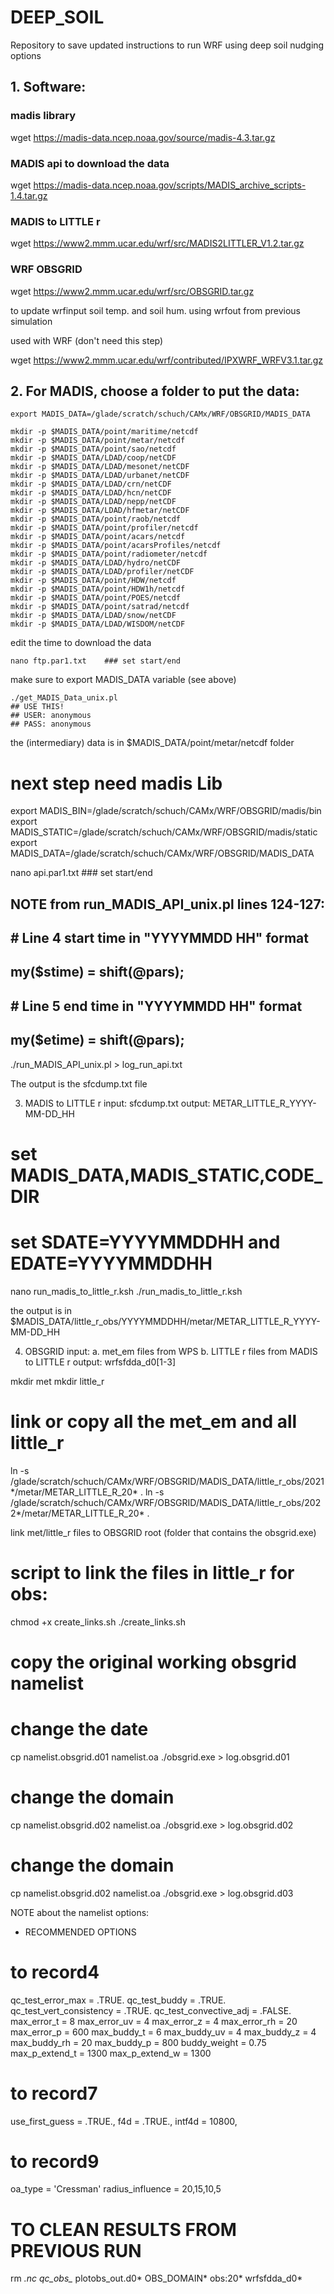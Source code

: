 # DEEP_SOIL

Repository to save updated instructions to run WRF using deep soil nudging options

## 1. Software:
### madis library
wget https://madis-data.ncep.noaa.gov/source/madis-4.3.tar.gz

### MADIS api to download the data
wget https://madis-data.ncep.noaa.gov/scripts/MADIS_archive_scripts-1.4.tar.gz

### MADIS to LITTLE r
wget https://www2.mmm.ucar.edu/wrf/src/MADIS2LITTLER_V1.2.tar.gz

### WRF OBSGRID
wget https://www2.mmm.ucar.edu/wrf/src/OBSGRID.tar.gz

to update wrfinput soil temp. and soil hum. using wrfout from previous simulation

used with WRF (don't need this step)

wget https://www2.mmm.ucar.edu/wrf/contributed/IPXWRF_WRFV3.1.tar.gz

## 2. For MADIS, choose a folder to put the data:

```
export MADIS_DATA=/glade/scratch/schuch/CAMx/WRF/OBSGRID/MADIS_DATA

mkdir -p $MADIS_DATA/point/maritime/netcdf
mkdir -p $MADIS_DATA/point/metar/netcdf
mkdir -p $MADIS_DATA/point/sao/netcdf
mkdir -p $MADIS_DATA/LDAD/coop/netCDF
mkdir -p $MADIS_DATA/LDAD/mesonet/netCDF
mkdir -p $MADIS_DATA/LDAD/urbanet/netCDF
mkdir -p $MADIS_DATA/LDAD/crn/netCDF
mkdir -p $MADIS_DATA/LDAD/hcn/netCDF
mkdir -p $MADIS_DATA/LDAD/nepp/netCDF
mkdir -p $MADIS_DATA/LDAD/hfmetar/netCDF
mkdir -p $MADIS_DATA/point/raob/netcdf
mkdir -p $MADIS_DATA/point/profiler/netcdf
mkdir -p $MADIS_DATA/point/acars/netcdf
mkdir -p $MADIS_DATA/point/acarsProfiles/netcdf
mkdir -p $MADIS_DATA/point/radiometer/netcdf
mkdir -p $MADIS_DATA/LDAD/hydro/netCDF
mkdir -p $MADIS_DATA/LDAD/profiler/netCDF
mkdir -p $MADIS_DATA/point/HDW/netcdf
mkdir -p $MADIS_DATA/point/HDW1h/netcdf
mkdir -p $MADIS_DATA/point/POES/netcdf
mkdir -p $MADIS_DATA/point/satrad/netcdf
mkdir -p $MADIS_DATA/LDAD/snow/netCDF
mkdir -p $MADIS_DATA/LDAD/WISDOM/netCDF
```

edit the time to download the data
```
nano ftp.par1.txt    ### set start/end
```

make sure to export MADIS_DATA variable (see above)
```
./get_MADIS_Data_unix.pl
## USE THIS!
## USER: anonymous
## PASS: anonymous
```

the (intermediary) data is in $MADIS_DATA/point/metar/netcdf folder

# next step need madis Lib
export MADIS_BIN=/glade/scratch/schuch/CAMx/WRF/OBSGRID/madis/bin
export MADIS_STATIC=/glade/scratch/schuch/CAMx/WRF/OBSGRID/madis/static
export MADIS_DATA=/glade/scratch/schuch/CAMx/WRF/OBSGRID/MADIS_DATA

nano api.par1.txt   ### set start/end

## NOTE from run_MADIS_API_unix.pl lines 124-127:
## # Line 4 start time in "YYYYMMDD HH" format
## my($stime) = shift(@pars);
## # Line 5 end time in "YYYYMMDD HH" format
## my($etime) = shift(@pars);

./run_MADIS_API_unix.pl > log_run_api.txt

The output is the sfcdump.txt file

3. MADIS to LITTLE r
input:  sfcdump.txt
output: METAR_LITTLE_R_YYYY-MM-DD_HH
# set MADIS_DATA,MADIS_STATIC,CODE_DIR
# set SDATE=YYYYMMDDHH and EDATE=YYYYMMDDHH
nano run_madis_to_little_r.ksh
./run_madis_to_little_r.ksh

the output is in $MADIS_DATA/little_r_obs/YYYYMMDDHH/metar/METAR_LITTLE_R_YYYY-MM-DD_HH

4. OBSGRID
input:  a. met_em files from WPS
        b. LITTLE r files from MADIS to LITTLE r
output: wrfsfdda_d0[1-3]

mkdir met
mkdir little_r
# link or copy all the met_em and all little_r
ln -s /glade/scratch/schuch/CAMx/WRF/OBSGRID/MADIS_DATA/little_r_obs/2021*/metar/METAR_LITTLE_R_20* .
ln -s /glade/scratch/schuch/CAMx/WRF/OBSGRID/MADIS_DATA/little_r_obs/2022*/metar/METAR_LITTLE_R_20* .

link met/little_r files to OBSGRID root (folder that contains the obsgrid.exe)

# script to link the files in little_r for obs:<date>
chmod +x create_links.sh
./create_links.sh

# copy the original working obsgrid namelist
# change the date
cp namelist.obsgrid.d01 namelist.oa
./obsgrid.exe > log.obsgrid.d01

# change the domain
cp namelist.obsgrid.d02 namelist.oa
./obsgrid.exe > log.obsgrid.d02

# change the domain
cp namelist.obsgrid.d02 namelist.oa
./obsgrid.exe > log.obsgrid.d03

NOTE about the namelist options:
- RECOMMENDED OPTIONS
# to record4
qc_test_error_max = .TRUE.
qc_test_buddy = .TRUE.
qc_test_vert_consistency = .TRUE.
qc_test_convective_adj = .FALSE.
max_error_t = 8
max_error_uv = 4
max_error_z = 4
max_error_rh = 20
max_error_p = 600
max_buddy_t = 6
max_buddy_uv = 4
max_buddy_z = 4
max_buddy_rh = 20
max_buddy_p = 800
buddy_weight = 0.75
max_p_extend_t = 1300
max_p_extend_w = 1300

# to record7
use_first_guess = .TRUE.,
f4d = .TRUE.,
intf4d = 10800,

# to record9
oa_type = 'Cressman'
radius_influence = 20,15,10,5

# TO CLEAN RESULTS FROM PREVIOUS RUN
rm *.nc qc_obs_* plotobs_out.d0* OBS_DOMAIN* obs:20* wrfsfdda_d0*
